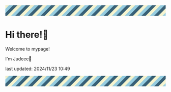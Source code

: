 <!-- Header image -->
<img src="./pokemon/pokemon_9.png" width="1000">

# Hi there!👋

Welcome to mypage!

I'm Judeee🐷

last updated: 2024/11/23 10:49

<!-- Footer image -->
<img src="./pokemon/pokemon_9.png" width="1000">
